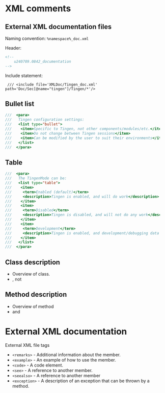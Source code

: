 # XML comments

## External XML documentation files

Naming convention: `%namespace%_doc.xml`

Header:

```html
<!--
    u240709.0842_documentation
-->
```

Include statement:

` /// <include file='XMLDoc/Tingen_doc.xml' path='Doc/Sec[@name="tingen"]/Tingen/*'/>`



## Bullet list

``` csharp
///  <para>
///   Tingen configuration settings:
///   <list type="bullet">
///    <item>Specific to Tingen, not other components/modules/etc.</item>
///    <item>Do not change between Tingen sessions</item>
///    <item>Can be modified by the user to suit their environments</item>
///   </list>
///  </para>
```

## Table

``` csharp
///  <para>
///   The TingenMode can be:
///   <list type="table">
///    <item>
///     <term>Enabled (default)</term>
///     <description>Tingen is enabled, and will do work</description>
///    </item>
///    <item>
///     <term>Disabled</term>
///     <description>Tingen is disabled, and will not do any work</description>
///    </item>
///    <item>
///     <term>Development</term>
///     <description>Tingen is enabled, and development/debugging data is reset at execution</description>
///    </item>
///   </list>
///  </para>
```


## Class description

* Overview of class.
* <paramref>, not <href>

## Method description

* Overview of method
* <paramref> and <href>

# External XML documentation

External XML file tags
  * `<remarks>` - Additional information about the member.
  * `<example>` - An example of how to use the member.
  * `<code>` - A code element.
  * `<see>` - A reference to another member.
  * `<seealso>` - A reference to another member
  * `<exception>` - A description of an exception that can be thrown by a method.